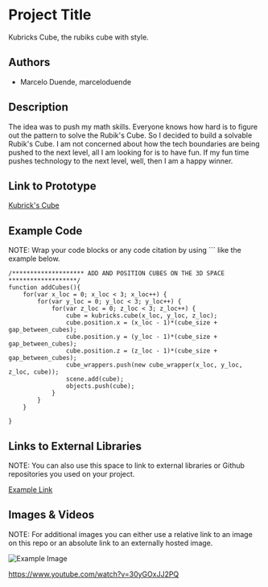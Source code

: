 # Project Title
Kubricks Cube, the rubiks cube with style.

## Authors
- Marcelo Duende, marceloduende

## Description
The idea was to push my math skills. Everyone knows how hard is to figure out the pattern to solve the Rubik's Cube. So I decided to build a solvable Rubik's Cube. I am not concerned about how the tech boundaries are being pushed to the next level, all I am looking for is to have fun. If my fun time pushes technology to the next level, well, then I am a happy winner.

## Link to Prototype
[Kubrick's Cube](http://kubrickscu.be/ "Kubrick's Cube")

## Example Code
NOTE: Wrap your code blocks or any code citation by using ``` like the example below.
```
/******************** ADD AND POSITION CUBES ON THE 3D SPACE *******************/
function addCubes(){
	for(var x_loc = 0; x_loc < 3; x_loc++) {
		for(var y_loc = 0; y_loc < 3; y_loc++) {
			for(var z_loc = 0; z_loc < 3; z_loc++) {
				cube = kubricks.cube(x_loc, y_loc, z_loc);
				cube.position.x = (x_loc - 1)*(cube_size + gap_between_cubes);
				cube.position.y = (y_loc - 1)*(cube_size + gap_between_cubes);
				cube.position.z = (z_loc - 1)*(cube_size + gap_between_cubes);
				cube_wrappers.push(new cube_wrapper(x_loc, y_loc, z_loc, cube));
				scene.add(cube);
				objects.push(cube);
			}
		}
	}
	
}
```
## Links to External Libraries
 NOTE: You can also use this space to link to external libraries or Github repositories you used on your project.

[Example Link](http://www.google.com "Example Link")

## Images & Videos
NOTE: For additional images you can either use a relative link to an image on this repo or an absolute link to an externally hosted image.

![Example Image](project_images/cover.jpg?raw=true "Example Image")

https://www.youtube.com/watch?v=30yGOxJJ2PQ
